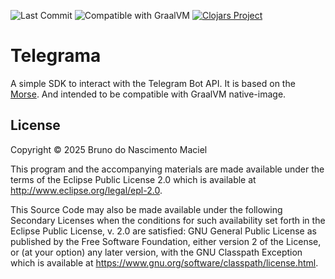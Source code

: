 ![Last Commit](https://img.shields.io/github/last-commit/macielti/telegrama.svg)
![Compatible with GraalVM](https://img.shields.io/badge/compatible_with-GraalVM-green)
[![Clojars Project](https://img.shields.io/clojars/v/net.clojars.macielti/telegrama.svg)](https://clojars.org/net.clojars.macielti/telegrama)


# Telegrama

A simple SDK to interact with the Telegram Bot API. It is based on the [Morse](https://github.com/Otann/morse).
And intended to be compatible with GraalVM native-image.

## License

Copyright © 2025 Bruno do Nascimento Maciel

This program and the accompanying materials are made available under the
terms of the Eclipse Public License 2.0 which is available at
http://www.eclipse.org/legal/epl-2.0.

This Source Code may also be made available under the following Secondary
Licenses when the conditions for such availability set forth in the Eclipse
Public License, v. 2.0 are satisfied: GNU General Public License as published by
the Free Software Foundation, either version 2 of the License, or (at your
option) any later version, with the GNU Classpath Exception which is available
at https://www.gnu.org/software/classpath/license.html.
